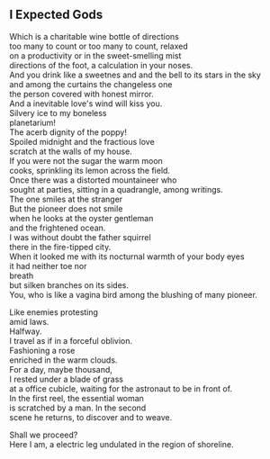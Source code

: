 I Expected Gods
---------------
Which is a charitable wine bottle of directions  
too many to count or too many to count, relaxed  
on a productivity or in the sweet-smelling mist  
directions of the foot, a calculation in your noses.  
And you drink like a sweetnes and and the bell to its stars in the sky  
and among the curtains the changeless one  
the person covered with honest mirror.  
And a inevitable love's wind will kiss you.  
Silvery ice to my boneless  
planetarium!  
The acerb dignity of the poppy!  
Spoiled midnight and the fractious love  
scratch at the walls of my house.  
If you were not the sugar the warm moon  
cooks, sprinkling its lemon across the field.  
Once there was a distorted mountaineer who  
sought at parties, sitting in a quadrangle, among writings.  
The one smiles at the stranger  
But the pioneer does not smile  
when he looks at the oyster gentleman  
and the frightened ocean.  
I was without doubt the father squirrel  
there in the fire-tipped city.  
When it looked me with its nocturnal warmth of your body eyes  
it had neither toe nor  
breath  
but silken branches on its sides.  
You, who is like a vagina bird among the blushing of many pioneer.  
  
Like enemies protesting  
amid laws.  
Halfway.  
I travel as if in a forceful oblivion.  
Fashioning a rose  
enriched in the warm clouds.  
For a day, maybe thousand,  
I rested under a blade of grass  
at a office cubicle, waiting for the astronaut to be in front of.  
In the first reel, the essential woman  
is scratched by a man. In the second  
scene he returns, to discover and to weave.  
  
Shall we proceed?  
Here I am, a electric leg undulated in the region of shoreline.  
